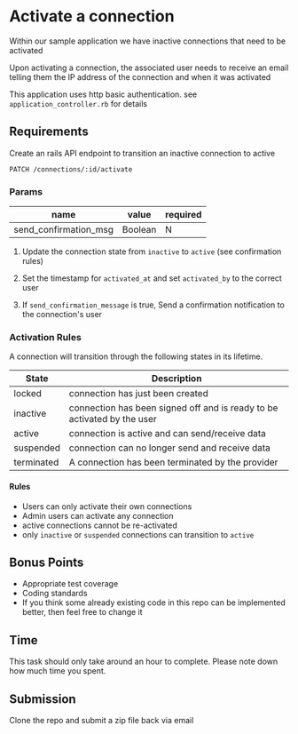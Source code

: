# Activate a connection

Within our sample application we have inactive connections that need to be activated

Upon activating a connection, the associated user needs to receive an email telling them the IP address of the connection and when it was activated

This application uses http basic authentication. see `application_controller.rb` for details

## Requirements

Create an rails API endpoint to transition an inactive connection to active

`PATCH /connections/:id/activate`

### Params

|name|value|required|
|----|-----|--------|
|send_confirmation_msg|Boolean|N|

1. Update the connection state from `inactive` to `active` (see confirmation rules)

2. Set the timestamp for `activated_at` and set `activated_by` to the correct user

3. If `send_confirmation_message` is true, Send a confirmation notification to the connection's user


### Activation Rules

A connection will transition through the following states in its lifetime.

|State|Description|
|-----|-----------|
|locked|connection has just been created|
|inactive|connection has been signed off and is ready to be activated by the user|
|active|connection is active and can send/receive data|
|suspended|connection can no longer send and receive data|
|terminated|A connection has been terminated by the provider|

#### Rules

- Users can only activate their own connections
- Admin users can activate any connection
- active connections cannot be re-activated
- only `inactive` or `suspended` connections can transition to `active`

## Bonus Points

- Appropriate test coverage
- Coding standards
- If you think some already existing code in this repo can be implemented better, then feel free to change it


## Time

This task should only take around an hour to complete. Please note down how much time you spent.

## Submission

Clone the repo and submit a zip file back via email

